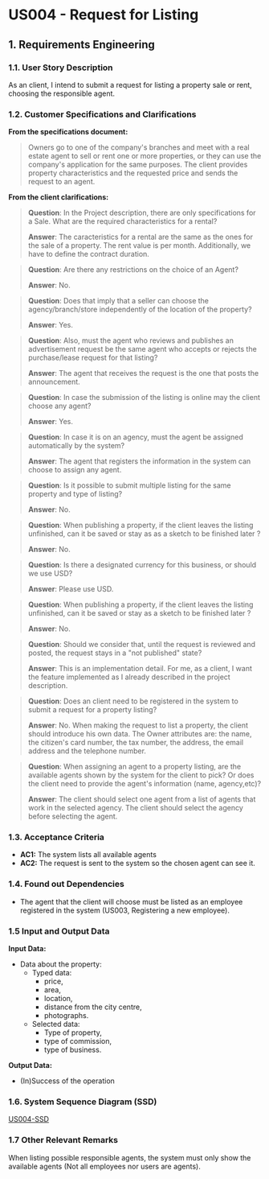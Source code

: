 # US004 - Request for Listing

## 1. Requirements Engineering

### 1.1. User Story Description

As an client, I intend to submit a request for listing a property sale or rent,
choosing the responsible agent.

### 1.2. Customer Specifications and Clarifications

**From the specifications document:**

> Owners go to one of the company's branches and meet with a real estate agent to sell or rent one or more properties, or they can use the company's application for the same purposes. The client provides property characteristics and the requested price and sends the request to an agent.

**From the client clarifications:**

> **Question**: In the Project description, there are only specifications for a Sale. What are the required characteristics for a rental?
>
> **Answer**: The caracteristics for a rental are the same as the ones for the sale of a property. The rent value is per month. Additionally, we have to define the contract duration.

> **Question**: Are there any restrictions on the choice of an Agent?
>
> **Answer**: No.

> **Question**: Does that imply that a seller can choose the agency/branch/store independently of the location of the property?
>
> **Answer**: Yes.

> **Question**: Also, must the agent who reviews and publishes an advertisement request be the same agent who accepts or rejects the purchase/lease request for that listing?
>
> **Answer**: The agent that receives the request is the one that posts the announcement.

> **Question**: In case the submission of the listing is online may the client choose any agent?
>
> **Answer**: Yes.

> **Question**: In case it is on an agency, must the agent be assigned automatically by the system?
>
> **Answer**: The agent that registers the information in the system can choose to assign any agent.

> **Question**: Is it possible to submit multiple listing for the same property and type of listing?
>
> **Answer**: No.

> **Question**: When publishing a property, if the client leaves the listing unfinished, can it be saved or stay as as a sketch to be finished later ?
>
> **Answer**: No.

> **Question**: Is there a designated currency for this business, or should we use USD?
>
> **Answer**: Please use USD.

> **Question**: When publishing a property, if the client leaves the listing unfinished, can it be saved or stay as a sketch to be finished later ?
>
> **Answer**: No.

> **Question**: Should we consider that, until the request is reviewed and posted, the request stays in a "not published" state?
>
> **Answer**: This is an implementation detail. For me, as a client, I want the feature implemented as I already described in the project description.

> **Question**: Does an client need to be registered in the system to submit a request for a property listing?
>
> **Answer**: No. When making the request to list a property, the client should introduce his own data. The Owner attributes are: the name, the citizen's card number, the tax number, the address, the email address and the telephone number.

> **Question**: When assigning an agent to a property listing, are the available agents shown by the system for the client to pick? Or does the client need to provide the agent's information (name, agency,etc)?
>
> **Answer**: The client should select one agent from a list of agents that work in the selected agency. The client should select the agency before selecting the agent.

### 1.3. Acceptance Criteria

* **AC1:** The system lists all available agents
* **AC2:** The request is sent to the system so the chosen agent can see it.

### 1.4. Found out Dependencies

* The agent that the client will choose must be listed as an employee registered in the system (US003, Registering a new employee).

### 1.5 Input and Output Data

**Input Data:**

* Data about the property:
  * Typed data:
    * price,
    * area,
    * location,
    * distance from the city centre,
    * photographs.
  * Selected data:
     * Type of property,
     * type of commission,
     * type of business.

**Output Data:**

* (In)Success of the operation

### 1.6. System Sequence Diagram (SSD)

[US004-SSD](puml/us004-system-sequence-diagram.puml)

### 1.7 Other Relevant Remarks

When listing possible responsible agents, the system must only show the available agents (Not all employees nor users are agents).
